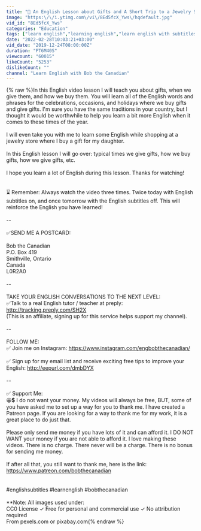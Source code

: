 ```yaml
---
title: "🎁 An English Lesson about Gifts and A Short Trip to a Jewelry Store 🎁"
image: "https:\/\/i.ytimg.com\/vi\/8Ed5fcX_Yws\/hqdefault.jpg"
vid_id: "8Ed5fcX_Yws"
categories: "Education"
tags: ["learn english","learning english","learn english with subtitles"]
date: "2022-02-28T10:03:21+03:00"
vid_date: "2019-12-24T08:00:00Z"
duration: "PT6M40S"
viewcount: "60015"
likeCount: "5253"
dislikeCount: ""
channel: "Learn English with Bob the Canadian"
---
```

{% raw %}In this English video lesson I will teach you about gifts, when we give them, and how we buy them. You will learn all of the English words and phrases for the celebrations, occasions, and holidays where we buy gifts and give gifts. I'm sure you have the same traditions in your country, but I thought it would be worthwhile to help you learn a bit more English when it comes to these times of the year.<br /><br />I will even take you with me to learn some English while shopping at a jewelry store where I buy a gift for my daughter.<br /><br />In this English lesson I will go over: typical times we give gifts, how we buy gifts, how we give gifts, etc.<br /><br />I hope you learn a lot of English during this lesson. Thanks for watching!<br /><br /><br />⌛ Remember:  Always watch the video three times.  Twice today with English subtitles on, and once tomorrow with the English subtitles off.  This will reinforce the English you have learned!<br /><br />--<br /><br />✅SEND ME A POSTCARD:<br /><br />Bob the Canadian<br />P.O. Box 419<br />Smithville, Ontario<br />Canada<br />L0R2A0<br /><br />--<br /><br />TAKE YOUR ENGLISH CONVERSATIONS TO THE NEXT LEVEL:<br />✅Talk to a real English tutor / teacher at preply: <a rel="nofollow" target="blank" href="http://tracking.preply.com/SH2X">http://tracking.preply.com/SH2X</a><br />(This is an affiliate, signing up for this service helps support my channel).<br /><br />--<br /><br />FOLLOW ME:<br />✅ Join me on Instagram: <a rel="nofollow" target="blank" href="https://www.instagram.com/engbobthecanadian/">https://www.instagram.com/engbobthecanadian/</a><br /><br />✅ Sign up for my email list and receive exciting free tips to improve your English:  <a rel="nofollow" target="blank" href="http://eepurl.com/dmbDYX">http://eepurl.com/dmbDYX</a><br /><br />--<br /><br />✅ Support Me:<br />😀💲 I do not want your money. My videos will always be free, BUT, some of you have asked me to set up a way for you to thank me. I have created a Patreon page. If you are looking for a way to thank me for my work, it is a great place to do just that.<br /><br />Please only send me money if you have lots of it and can afford it. I DO NOT WANT your money if you are not able to afford it. I love making these videos. There is no charge. There never will be a charge. There is no bonus for sending me money.<br /><br />If after all that, you still want to thank me, here is the link:<br /><a rel="nofollow" target="blank" href="https://www.patreon.com/bobthecanadian">https://www.patreon.com/bobthecanadian</a><br /><br /><br />#englishsubtitles #learnenglish #bobthecanadian<br /><br />**Note:  All images used under:<br /> CC0 License ✓ Free for personal and commercial use ✓ No attribution required<br />From pexels.com or pixabay.com{% endraw %}
